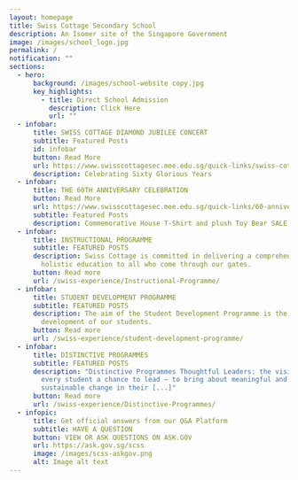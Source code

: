 ```yaml
---
layout: homepage
title: Swiss Cottage Secondary School
description: An Isomer site of the Singapore Government
image: /images/school_logo.jpg
permalink: /
notification: ""
sections:
  - hero:
      background: /images/school-website copy.jpg
      key_highlights:
        - title: Direct School Admission
          description: Click Here
          url: ""
  - infobar:
      title: SWISS COTTAGE DIAMOND JUBILEE CONCERT
      subtitle: Featured Posts
      id: infobar
      button: Read More
      url: https://www.swisscottagesec.moe.edu.sg/quick-links/swiss-cottage-diamond-jubilee-concert/
      description: Celebrating Sixty Glorious Years
  - infobar:
      title: THE 60TH ANNIVERSARY CELEBRATION
      button: Read More
      url: https://www.swisscottagesec.moe.edu.sg/quick-links/60-anniversary-celebration/
      subtitle: Featured Posts
      description: Commemorative House T-Shirt and plush Toy Bear SALE
  - infobar:
      title: INSTRUCTIONAL PROGRAMME
      subtitle: FEATURED POSTS
      description: Swiss Cottage is committed in delivering a comprehensive and
        holistic education to all who come through our gates.
      button: Read more
      url: /swiss-experience/Instructional-Programme/
  - infobar:
      title: STUDENT DEVELOPMENT PROGRAMME
      subtitle: FEATURED POSTS
      description: The aim of the Student Development Programme is the holistic
        development of our students.
      button: Read more
      url: /swiss-experience/student-development-programme/
  - infobar:
      title: DISTINCTIVE PROGRAMMES
      subtitle: FEATURED POSTS
      description: "Distinctive Programmes Thoughtful Leaders: the vision of giving
        every student a chance to lead – to bring about meaningful and
        sustainable change in their [...]"
      button: Read more
      url: /swiss-experience/Distinctive-Programmes/
  - infopic:
      title: Get official answers from our Q&A Platform
      subtitle: HAVE A QUESTION
      button: VIEW OR ASK QUESTIONS ON ASK.GOV
      url: https://ask.gov.sg/scss
      image: /images/scss-askgov.png
      alt: Image alt text
---
```

